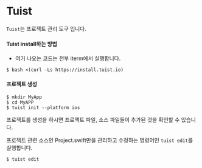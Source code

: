 # Tuist

``Tuist``는 프로젝트 관리 도구 입니다.

#### Tuist install하는 방법
* 여기 나오는 코드는 전부 iterm에서 실행합니다.
```
$ bash <(curl -Ls https://install.tuist.io)
```

#### 프로젝트 생성
```
$ mkdir MyApp
$ cd MyAPP
$ tuist init --platform ios
```
프로젝트를 생성을 하시면 프로젝트 파일, 소스 파일들이 추가된 것을 확인할 수 있습니다.

프로젝트 관련 소스인 Project.swift만을 관리하고 수정하는 명령어인 ``tuist edit``를 실행합니다.
```
$ tuist edit
```
